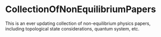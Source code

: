 # CollectionOfNonEquilibriumPapers
This is an ever updating collection of non-equilibrium physics papers, including topological state considerations, quantum system, etc. 
